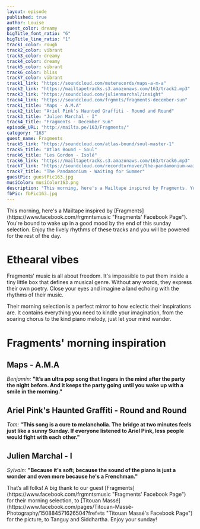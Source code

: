 ```yaml
---
layout: episode
published: true
author: Louise
guest_color: dreamy
bigTitle_font_ratio: "6"
bigTitle_line_ratio: "1"
track1_color: rough
track2_color: vibrant
track3_color: dreamy
track4_color: dreamy
track5_color: vibrant
track6_color: bliss
track7_color: vibrant
track1_link: "https://soundcloud.com/muterecords/maps-a-m-a"
track2_link: "https://mailtapetracks.s3.amazonaws.com/163/track2.mp3"
track3_link: "https://soundcloud.com/julienmarchal/insight"
track4_link: "https://soundcloud.com/frgmnts/fragments-december-sun"
track1_title: "Maps - A.M.A"
track2_title: "Ariel Pink's Haunted Graffiti - Round and Round"
track3_title: "Julien Marchal - I"
track4_title: "Fragments - December Sun"
episode_URL: "http://mailta.pe/163/Fragments/"
category: "163"
guest_name: Fragments
track5_link: "https://soundcloud.com/atlas-bound/soul-master-1"
track5_title: "Atlas Bound - Soul"
track6_title: "Les Gordon - Isolé"
track6_link: "https://mailtapetracks.s3.amazonaws.com/163/track6.mp3"
track7_link: "https://soundcloud.com/recordturnover/the-pandamonium-waiting-for"
track7_title: "The Pandamonium - Waiting for Summer"
guestPic: guestPic163.jpg
musiColor: musiColor163.png
description: "This morning, here's a Mailtape inspired by Fragments. You're bound to wake up in a good mood by the end of this sunday selection. Enjoy the lively rhythms of these tracks and you will be powered for the rest of the day."
fbPic: fbPic163.jpg
---
```


<p id="introduction">
This morning, here's a Mailtape inspired by [Fragments](https://www.facebook.com/frgmntsmusic "Fragments' Facebook Page"). You're bound to wake up in a good mood by the end of this sunday selection. Enjoy the lively rhythms of these tracks and you will be powered for the rest of the day. </p>
 
# Ethearal vibes

Fragments' music is all about freedom. It's impossible to put them inside a tiny little box that defines a musical genre. Without any words, they express their own poetry. Close your eyes and imagine a land echoing with the rhythms of their music. 

Their morning selection is a perfect mirror to how eclectic their inspirations are. It contains everything you need to kindle your imagination, from the soaring chorus to the kind piano melody, just let your mind wander.

# Fragments' morning inspiration
 
## Maps - A.M.A
_Benjamin:_ **"**It’s an ultra pop song that lingers in the mind after the party the night before. And it keeps the party going until you wake up with a smile in the morning.**"**
 
## Ariel Pink's Haunted Graffiti - Round and Round
_Tom:_ **"**This song is a cure to melancholia. The bridge at two minutes feels just like a sunny Sunday. If everyone listened to Ariel Pink, less people would fight with each other.**"**
 
## Julien Marchal - I
_Sylvain:_ **"**Because it's soft; because the sound of the piano is just a wonder and even more because he's a Frenchman.**"** 
 
<p id="outroduction">
That’s all folks! A big thank to our guest [Fragments](https://www.facebook.com/frgmntsmusic "Fragments' Facebook Page") for their morning selection, to [Titouan Massé](https://www.facebook.com/pages/Titouan-Massé-Photography/150884571626504?fref=ts "Titouan Massé's Facebook Page") for the picture, to Tanguy and Siddhartha. Enjoy your sunday!
</p>